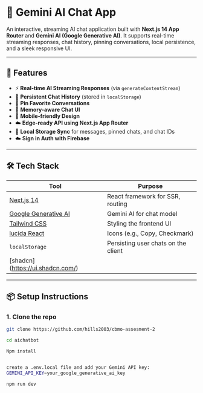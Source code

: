 # 🧠 Gemini AI Chat App

An interactive, streaming AI chat application built with **Next.js 14 App Router** and **Gemini AI (Google Generative AI)**. It supports real-time streaming responses, chat history, pinning conversations, local persistence, and a sleek responsive UI.


---

## 🚀 Features

- ⚡️ **Real-time AI Streaming Responses** (via `generateContentStream`)
- 🧵 **Persistent Chat History** (stored in `localStorage`)
- 📌 **Pin Favorite Conversations**
- 🧠 **Memory-aware Chat UI**
- 📱 **Mobile-friendly Design**
- ☁️ **Edge-ready API using Next.js App Router**
- 💾 **Local Storage Sync** for messages, pinned chats, and chat IDs
- ☁️ **Sign in Auth with Firebase**

---

## 🛠️ Tech Stack

| Tool               | Purpose                           |
|--------------------|-----------------------------------|
| [Next.js 14](https://nextjs.org/) | React framework for SSR, routing |
| [Google Generative AI](https://ai.google.dev/) | Gemini AI for chat model |
| [Tailwind CSS](https://tailwindcss.com/) | Styling the frontend UI |
| [lucida React](https://lucide.dev/guide/packages/lucide-react/) | Icons (e.g., Copy, Checkmark) |
| `localStorage`     | Persisting user chats on the client |
| [shadcn] (https://ui.shadcn.com/) |

---

## 📦 Setup Instructions

### 1. Clone the repo

```bash
git clone https://github.com/hills2003/cbmo-assesment-2

cd aichatbot

Npm install


create a .env.local file and add your Gemini API key:
GEMINI_API_KEY=your_google_generative_ai_key

npm run dev
